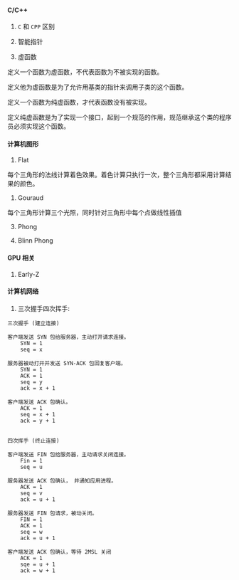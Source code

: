 

#### C/C++


1. `C` 和 `CPP` 区别

2. 智能指针

3. 虚函数

定义一个函数为虚函数，不代表函数为不被实现的函数。

定义他为虚函数是为了允许用基类的指针来调用子类的这个函数。

定义一个函数为纯虚函数，才代表函数没有被实现。

定义纯虚函数是为了实现一个接口，起到一个规范的作用，规范继承这个类的程序员必须实现这个函数。


#### 计算机图形

1. Flat

每个三角形的法线计算着色效果。着色计算只执行一次，整个三角形都采用计算结果的颜色。

1. Gouraud

每个三角形计算三个光照，同时针对三角形中每个点做线性插值

3. Phong


4. Blinn Phong




#### GPU 相关

1. Early-Z





#### 计算机网络


1. 三次握手四次挥手:

```
三次握手 (建立连接)

客户端发送 SYN 包给服务器，主动打开请求连接。
    SYN = 1
    seq = x

服务器被动打开并发送 SYN-ACK 包回复客户端。
    SYN = 1
    ACK = 1
    seq = y
    ack = x + 1

客户端发送 ACK 包确认。
    ACK = 1
    seq = x + 1
    ack = y + 1


四次挥手 (终止连接)

客户端发送 FIN 包给服务器，主动请求关闭连接。
    Fin = 1
    seq = u

服务器发送 ACK 包确认， 并通知应用进程。
    ACK = 1
    seq = v
    ack = u + 1

服务器发送 FIN 包请求，被动关闭。
    FIN = 1
    ACK = 1
    seq = w
    ack = u + 1

客户端发送 ACK 包确认，等待 2MSL 关闭
    ACK = 1
    sqe = u + 1
    ack = w + 1
```



